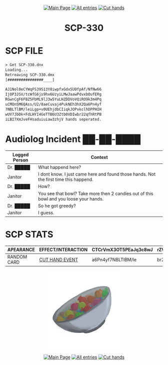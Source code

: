 <p align=center>
    <a href="../../../index">
        <img src="https://img.shields.io/badge/GO_TO-MAIN_PAGE-ffffff?style=for-the-badge&labelColor=000000&color=ffffff" title="Main Page"/></a>
    <a href="../../tree">
        <img src="https://img.shields.io/badge/GO_TO-ALL_ENTRIES-ffffff?style=for-the-badge&labelColor=000000&color=ffffff" title="All entries"></a>
    <a href="../../events/cuthands">
        <img src="https://img.shields.io/badge/GO_TO-CUT_HANDS-ffffff?style=for-the-badge&labelColor=000000&color=ffffff" title="Cut hands"></a>
</p>
<h1 align="center">SCP-330</h1>

# SCP FILE

```
> Get SCP-330.dnx
Loading...
Retreaving SCP-330.dmx
[################____]
```
```
AJ1Nol0eCYWqFS39S13Y8iwpfxGdx5UOfpAf/NfNw66
IjOP3JSV/tcWfG6js9hx6UzyiLMwJaawPdvxbOufERg
RGwnCgF6FBZ5FbML9lJ3w5YuLHZDDVoVQiRO9k3m4Pq
uCMOnSM6QAss/U2/8aeCuvaj4PukNEh3hX2Qa6Pn4yf
7NBLTlBM/leiLgp+v0UEhjdbCIiqkJOPxkclhDPPHIH
wUV7JbDk+FdLHYI4GeTTB6U3Ztb0VDIwbr22qfhRtPB
iLBI7XmJveFHsaduiuiaw3zhjV hands seperated.
```

# Audiolog Incident ██-██-████

| Logged Person | Context |
| - | - |
| Dr. █████ | What happend here? |
| Janitor | I dont know. I just came here and found those hands. Not the first time this happend. |
| Dr. █████ | How? |
| Janitor | You see that bowl? Take more then 2 candies out of this bowl and you loose your hands. |
| Dr. █████ | So he got greedy? |
| Janitor | I guess. |

# SCP STATS

| APEARANCE | EFFECT/INTERACTION | CTCrVmX3OT5PEaJq3c8wJ | rZW1Ap1IOua3j | LHZDDVoVQiRxjOZO9k | 
| - | - | - | - | - |
| RANDOM CARD | <a href="../../events/cuthands">CUT HAND EVENT</a> | a6Pn4yf7NBLTlBM/le | br232qfhRt | l0eCbzssaiGzWi |

<p align="center">
    <img src="../../../assets/images/scp/safe/scp-330.png" title="SCP-330" width="250" height="250">
</p>
<p align=center>
    <a href="../../../index">
        <img src="https://img.shields.io/badge/GO_TO-MAIN_PAGE-ffffff?style=for-the-badge&labelColor=000000&color=ffffff" title="Main Page"/></a>
    <a href="../../tree">
        <img src="https://img.shields.io/badge/GO_TO-ALL_ENTRIES-ffffff?style=for-the-badge&labelColor=000000&color=ffffff" title="All entries"></a>
    <a href="../../events/cuthands">
        <img src="https://img.shields.io/badge/GO_TO-CUT_HANDS-ffffff?style=for-the-badge&labelColor=000000&color=ffffff" title="Cut hands"></a>
</p>